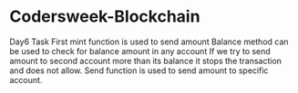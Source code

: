 # Codersweek-Blockchain
Day6 Task
First mint function is used to send amount
Balance method can be used to check for balance amount in any account
If we try to send amount to second account more than its balance it stops the transaction and does not allow.
Send function is used to send amount to specific account.
